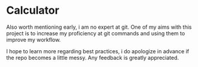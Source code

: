# Calculator
Also worth mentioning early, i am no expert at git. One of my aims with this project is to increase my proficiency at git commands and using them to improve my workflow. 

I hope to learn more regarding best practices, i do apologize in advance if the repo becomes a little messy. Any feedback is greatly appreciated.

